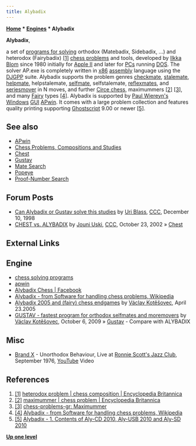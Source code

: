 ```yaml
---
title: Alybadix
---
```

**[Home](Home "Home") * [Engines](Engines "Engines") * Alybadix**

**Alybadix**,

a set of [programs for solving](Category:Problem "Category:Problem") orthodox (Matebadix, Sidebadix, ...) and heterodox (Fairybadix) <a id="cite-note-1" href="#cite-ref-1">[1]</a> [chess problems](Chess_Problems,_Compositions_and_Studies "Chess Problems, Compositions and Studies") and tools, developed by [Ilkka Blom](Ilkka_Blom "Ilkka Blom") since 1980 initially for [Apple II](Apple_II "Apple II") and later for [PCs](IBM_PC "IBM PC") running [DOS](MS-DOS "MS-DOS"). The solver AP.exe is completely written in [x86](X86 "X86") [assembly](Assembly "Assembly") language using the [DJGPP](https://en.wikipedia.org/wiki/DJGPP) suite. Alybadix supports the problem genres [checkmate](Checkmate "Checkmate"), [stalemate](Stalemate "Stalemate"), [helpmate](https://en.wikipedia.org/wiki/Helpmate), helpstalemate, [selfmate](https://en.wikipedia.org/wiki/Selfmate), selfstalemate, [reflexmates](https://en.wikipedia.org/wiki/Reflexmate), and [seriesmover](https://en.wikipedia.org/wiki/Seriesmover) in N moves, and further [Circe chess](https://en.wikipedia.org/wiki/Circe_chess), maximummers <a id="cite-note-2" href="#cite-ref-2">[2]</a> <a id="cite-note-3" href="#cite-ref-3">[3]</a>, and many [Fairy](https://en.wikipedia.org/wiki/Fairy_chess) types <a id="cite-note-4" href="#cite-ref-4">[4]</a>. Alybadix is supported by [Paul Wiereyn's](Paul_Wiereyn "Paul Wiereyn") [Windows](Windows "Windows") [GUI](GUI "GUI") [APwin](APwin "APwin"). It comes with a large problem collection and features quality printing supporting [Ghostscript](https://en.wikipedia.org/wiki/Ghostscript) 9.00 or newer <a id="cite-note-5" href="#cite-ref-5">[5]</a>.

## See also

- [APwin](APwin "APwin")
- [Chess Problems, Compositions and Studies](Chess_Problems,_Compositions_and_Studies "Chess Problems, Compositions and Studies")
- [Chest](Chest "Chest")
- [Gustav](Gustav "Gustav")
- [Mate Search](Mate_Search "Mate Search")
- [Popeye](Popeye "Popeye")
- [Proof-Number Search](Proof-Number_Search "Proof-Number Search")

## Forum Posts

- [Can Alybadix or Gustav solve this studies](https://www.stmintz.com/ccc/index.php?id=35340) by [Uri Blass](Uri_Blass "Uri Blass"), [CCC](CCC "CCC"), December 10, 1998
- [CHEST vs. ALYBADIX](https://www.stmintz.com/ccc/index.php?id=261116) by [Jouni Uski](Jouni_Uski "Jouni Uski"), [CCC](CCC "CCC"), October 23, 2002 » [Chest](Chest "Chest")

## External Links

## Engine

- [chess solving programs](https://alybadix.000webhostapp.com/)
- [apwin](https://alybadix.000webhostapp.com/apwin.htm)
- [Alybadix Chess | Facebook](https://www.facebook.com/alybadix)
- [Alybadix - from Software for handling chess problems, Wikipedia](https://en.wikipedia.org/wiki/Software_for_handling_chess_problems#Alybadix)
- [Alybadix 2005 and (fairy) chess endgames](http://www.kotesovec.cz/aly2005/aly2005_and_fairy_endgames.htm) by [Václav Kotěšovec](V%C3%A1clav_Kot%C4%9B%C5%A1ovec "Václav Kotěšovec"), April 23.2005
- [GUSTAV - fastest program for orthodox selfmates and moremovers](http://www.kotesovec.cz/gustav/gustav_alybadix.htm) by [Václav Kotěšovec](V%C3%A1clav_Kot%C4%9B%C5%A1ovec "Václav Kotěšovec"), October 6, 2009 » [Gustav](Gustav "Gustav") - Compare with ALYBADIX

## Misc

- [Brand X](Category:Brand_X "Category:Brand X") - Unorthodox Behaviour, Live at [Ronnie Scott's Jazz Club](https://en.wikipedia.org/wiki/Ronnie_Scott's_Jazz_Club), September 1976, [YouTube](https://en.wikipedia.org/wiki/YouTube) Video

## References

1. <a id="cite-ref-1" href="#cite-note-1">[1]</a> [heterodox problem | chess composition | Encyclopedia Britannica](http://www.britannica.com/EBchecked/topic/264261/heterodox-problem)
1. <a id="cite-ref-2" href="#cite-note-2">[2]</a> [maximummer | chess problem | Encyclopedia Britannica](http://www.britannica.com/EBchecked/topic/370584/maximummer)
1. <a id="cite-ref-3" href="#cite-note-3">[3]</a> [chess-problems-gr: Maximummer](http://chess-problems-gr.blogspot.de/2008/05/maximummer.html)
1. <a id="cite-ref-4" href="#cite-note-4">[4]</a> [Alybadix - from Software for handling chess problems, Wikipedia](https://en.wikipedia.org/wiki/Software_for_handling_chess_problems#Alybadix)
1. <a id="cite-ref-5" href="#cite-note-5">[5]</a> [Alybadix - 1. Contents of Aly-CD 2010, Aly-USB 2010 and Aly-SD 2010](https://alybadix.000webhostapp.com/#1)

**[Up one level](Engines "Engines")**

